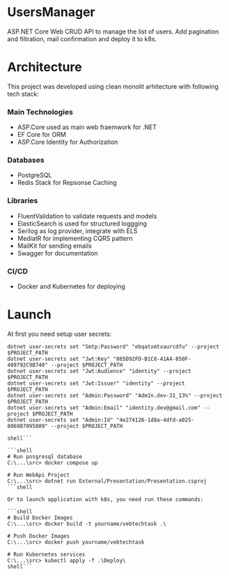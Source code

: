 # UsersManager
ASP.NET Core Web CRUD API to manage the list of users. Add pagination and filtration, mail confirmation and deploy it to k8s.

# Architecture
This project was developed using clean monolit arhitecture with following tech stack:

### Main Technologies
- ASP.Core used as main web fraemwork for .NET
- EF Core for ORM
- ASP.Core Identity for Authorization
### Databases
- PostgreSQL
- Redis Stack for Repsonse Caching
### Libraries
- FluentValidation to validate requests and models
- ElasticSearch is used for structured loggging
- Serilog as log provider, integrate with ELS
- MediatR for implementing CQRS pattern
- MailKit for sending emails
- Swagger for documentation

### CI/CD

- Docker and Kubernetes for deploying

# Launch
At first you need setup user secrets:
```shell
dotnet user-secrets set "Smtp:Password" "ebqatxmtxaurcdfu" --project $PROJECT_PATH
dotnet user-secrets set "Jwt:Key" "865D92FD-B1C8-41A4-850F-409792C9B740" --project $PROJECT_PATH
dotnet user-secrets set "Jwt:Audience" "identity" --project $PROJECT_PATH
dotnet user-secrets set "Jwt:Issuer" "identity" --project $PROJECT_PATH
dotnet user-secrets set "Admin:Password" "Adm1n.dev-31_13%" --project $PROJECT_PATH
dotnet user-secrets set "Admin:Email" "identity.dev@gmail.com" --project $PROJECT_PATH
dotnet user-secrets set "Admin:Id" "4e274126-1d8a-4dfd-a025-806987095809" --project $PROJECT_PATH

shell```

```shell
# Run posgresql database
C:\...\src> docker compose up

# Run WebApi Project
C:\...\src> dotnet run External/Presentation/Presentation.csproj
```shell

Or to launch application with k8s, you need run these commands:

```shell
# Build Docker Images
C:\...\src> docker build -t yourname/vebtechtask .\

# Push Docker Images
C:\...\src> docker push yourname/vebtechtask

# Run Kubernetes services
C:\...\src> kubectl apply -f .\Deploy\
shell```

